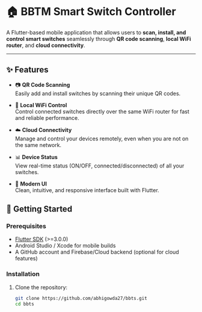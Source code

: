 # 🏠 BBTM Smart Switch Controller

A Flutter-based mobile application that allows users to **scan, install, and control smart switches** seamlessly through **QR code scanning**, **local WiFi router**, and **cloud connectivity**.

---

## ✨ Features

- 📷 **QR Code Scanning**  
  Easily add and install switches by scanning their unique QR codes.

- 📶 **Local WiFi Control**  
  Control connected switches directly over the same WiFi router for fast and reliable performance.

- ☁️ **Cloud Connectivity**  
  Manage and control your devices remotely, even when you are not on the same network.

- 📊 **Device Status**  
  View real-time status (ON/OFF, connected/disconnected) of all your switches.

- 🎨 **Modern UI**  
  Clean, intuitive, and responsive interface built with Flutter.

## 🚀 Getting Started

### Prerequisites
- [Flutter SDK](https://docs.flutter.dev/get-started/install) (>=3.0.0)
- Android Studio / Xcode for mobile builds
- A GitHub account and Firebase/Cloud backend (optional for cloud features)

### Installation

1. Clone the repository:
   ```sh
   git clone https://github.com/abhigowda27/bbts.git
   cd bbts
